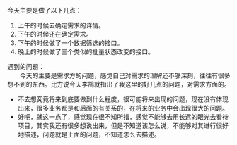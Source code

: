 今天主要是做了以下几点：  
1. 上午的时候去确定需求的详情。
2. 下午的时候还在确定需求。  
3. 下午的时候做了一个数据筛选的接口。  
4. 晚上的时候做了三个类似的批量状态改变的接口。

遇到的问题：  
　　今天的主要是需求方的问题，感觉自己对需求的理解还不够深刻，往往有很多想不到的东西。比方说今天李鹄就指出了我这里的好几点的问题，对需求方面的。  
+ 不去想究竟将来到底要做到什么程度，很可能将来出现的问题，现在没有体现出来，很多业务都是和后面的有关系的，在将来的业务中会出现很大的问题。
+ 好吧，就这一点了，感觉现在很不知所措，感觉不能够去用长远的眼光去看待项目，其实我还有很多想说出来，但是不知道该怎么说，不能够对其进行很好地描述，问题就是上面的问题，不知道怎么去描述。
